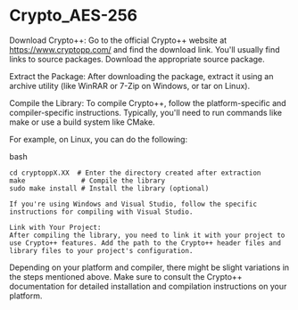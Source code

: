 # Crypto_AES-256

Download Crypto++:
Go to the official Crypto++ website at https://www.cryptopp.com/ and find the download link. You'll usually find links to source packages. Download the appropriate source package.

Extract the Package:
After downloading the package, extract it using an archive utility (like WinRAR or 7-Zip on Windows, or tar on Linux).

Compile the Library:
To compile Crypto++, follow the platform-specific and compiler-specific instructions. Typically, you'll need to run commands like make or use a build system like CMake.

For example, on Linux, you can do the following:

bash

    cd cryptoppX.XX  # Enter the directory created after extraction
    make              # Compile the library
    sudo make install # Install the library (optional)

    If you're using Windows and Visual Studio, follow the specific instructions for compiling with Visual Studio.

    Link with Your Project:
    After compiling the library, you need to link it with your project to use Crypto++ features. Add the path to the Crypto++ header files and library files to your project's configuration.

Depending on your platform and compiler, there might be slight variations in the steps mentioned above. Make sure to consult the Crypto++ documentation for detailed installation and compilation instructions on your platform.
